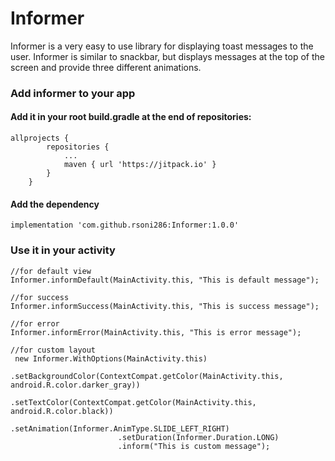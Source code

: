 # Informer

Informer is a very easy to use library for displaying toast messages to the user. Informer is similar to snackbar, but displays messages at the top of the screen and provide three different animations.

### Add informer to your app

#### Add it in your root build.gradle at the end of repositories:
```
allprojects {
		repositories {
			...
			maven { url 'https://jitpack.io' }
		}
	}
```

#### Add the dependency

```
implementation 'com.github.rsoni286:Informer:1.0.0'
```

### Use it in your activity

```
//for default view
Informer.informDefault(MainActivity.this, "This is default message");

//for success
Informer.informSuccess(MainActivity.this, "This is success message");

//for error
Informer.informError(MainActivity.this, "This is error message");

//for custom layout
 new Informer.WithOptions(MainActivity.this)
                        .setBackgroundColor(ContextCompat.getColor(MainActivity.this, android.R.color.darker_gray))
                        .setTextColor(ContextCompat.getColor(MainActivity.this, android.R.color.black))
                        .setAnimation(Informer.AnimType.SLIDE_LEFT_RIGHT)
                        .setDuration(Informer.Duration.LONG)
                        .inform("This is custom message");

```
